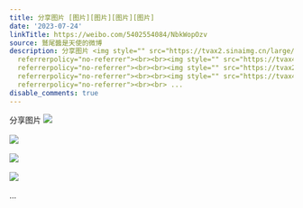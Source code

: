```yaml
---
title: 分享图片 [图片][图片][图片][图片]
date: '2023-07-24'
linkTitle: https://weibo.com/5402554084/NbkWopOzv
source: 鷲尾醬是天使的微博
description: 分享图片 <img style="" src="https://tvax2.sinaimg.cn/large/005TCz76gy1hg7xmby52gj30q80f040i.jpg"
  referrerpolicy="no-referrer"><br><br><img style="" src="https://tvax4.sinaimg.cn/large/005TCz76gy1hg7xmnpsasj30q80emtb5.jpg"
  referrerpolicy="no-referrer"><br><br><img style="" src="https://tvax2.sinaimg.cn/large/005TCz76gy1hg7xn639s7j30q80egq5c.jpg"
  referrerpolicy="no-referrer"><br><br><img style="" src="https://tvax4.sinaimg.cn/large/005TCz76gy1hg7xo1oslkj30q80ev76u.jpg"
  referrerpolicy="no-referrer"><br><br> ...
disable_comments: true
---
```

分享图片 <img style="" src="https://tvax2.sinaimg.cn/large/005TCz76gy1hg7xmby52gj30q80f040i.jpg" referrerpolicy="no-referrer"><br><br><img style="" src="https://tvax4.sinaimg.cn/large/005TCz76gy1hg7xmnpsasj30q80emtb5.jpg" referrerpolicy="no-referrer"><br><br><img style="" src="https://tvax2.sinaimg.cn/large/005TCz76gy1hg7xn639s7j30q80egq5c.jpg" referrerpolicy="no-referrer"><br><br><img style="" src="https://tvax4.sinaimg.cn/large/005TCz76gy1hg7xo1oslkj30q80ev76u.jpg" referrerpolicy="no-referrer"><br><br> ...